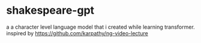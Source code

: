 # shakespeare-gpt
a a character level language model that i created while learning transformer. inspired by https://github.com/karpathy/ng-video-lecture
